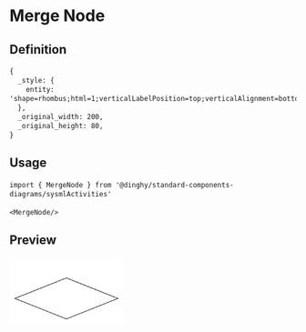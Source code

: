 # Merge Node

## Definition

```
{
  _style: { 
    entity: 'shape=rhombus;html=1;verticalLabelPosition=top;verticalAlignment=bottom;',
  },
  _original_width: 200,
  _original_height: 80,
}
```

## Usage

```
import { MergeNode } from '@dinghy/standard-components-diagrams/sysmlActivities'

<MergeNode/>
```

## Preview

<img src="./merge-node.png" width="200"/>
